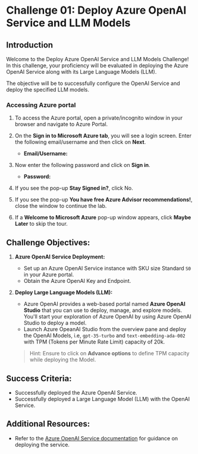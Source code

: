 # Challenge 01: Deploy Azure OpenAI Service and LLM Models

## Introduction

Welcome to the Deploy Azure OpenAI Service and LLM Models Challenge! In this challenge, your proficiency will be evaluated in deploying the Azure OpenAI Service along with its Large Language Models (LLM). 

The objective will be to successfully configure the OpenAI Service and deploy the specified LLM models.

### Accessing Azure portal

1. To access the Azure portal, open a private/incognito window in your browser and navigate to Azure Portal.

1. On the **Sign in to Microsoft Azure tab**, you will see a login screen. Enter the following email/username and then click on **Next**.

   - **Email/Username:** <inject key="AzureAdUserEmail"></inject>

1. Now enter the following password and click on **Sign in**.

   - **Password:** <inject key="AzureAdUserPassword"></inject>

1. If you see the pop-up **Stay Signed in?**, click No.

1. If you see the pop-up **You have free Azure Advisor recommendations!**, close the window to continue the lab.

1. If a **Welcome to Microsoft Azure** pop-up window appears, click **Maybe Later** to skip the tour.

## Challenge Objectives:

1. **Azure OpenAI Service Deployment:**
   - Set up an Azure OpenAI Service instance with SKU size Standard `S0` in your Azure portal.
   - Obtain the Azure OpenAI Key and Endpoint.

2. **Deploy Large Language Models (LLM):**
   - Azure OpenAI provides a web-based portal named **Azure OpenAI Studio** that you can use to deploy, manage, and explore models. You'll start your exploration of Azure OpenAI by using Azure OpenAI Studio to deploy a model.
   - Launch Azure OpeanAI Studio from the overview pane and deploy the OpenAI Models, i.e, `gpt-35-turbo` and `text-embedding-ada-002` with TPM (Tokens per Minute Rate Limit) capacity of 20k.
   > Hint: Ensure to click on **Advance options** to define TPM capacity while deploying the Model.

## Success Criteria:

- Successfully deployed the Azure OpenAI Service.
- Successfully deployed a Large Language Model (LLM) with the OpenAI Service.

## Additional Resources:

- Refer to the [Azure OpenAI Service documentation](https://learn.microsoft.com/en-us/azure/ai-services/openai/) for guidance on deploying the service.
